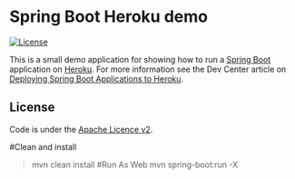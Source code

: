 # Spring Boot Heroku demo

[![License](http://img.shields.io/:license-apache-blue.svg)](http://www.apache.org/licenses/LICENSE-2.0.html)

This is a small demo application for showing how to run a [Spring Boot](http://projects.spring.io/spring-boot/)
application on [Heroku](http://heroku.com). For more information see the Dev Center article on 
[Deploying Spring Boot Applications to Heroku](https://devcenter.heroku.com/articles/deploying-spring-boot-apps-to-heroku).



## License

Code is under the [Apache Licence v2](https://www.apache.org/licenses/LICENSE-2.0.txt).

#Clean and install
>mvn clean install 
#Run As Web 
>mvn spring-boot:run -X


